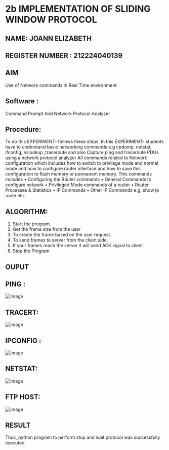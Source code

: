 # 2b IMPLEMENTATION OF SLIDING WINDOW PROTOCOL
## NAME: JOANN ELIZABETH 

## REGISTER NUMBER : 212224040139
## AIM
Use of Network commands in Real Time environment

## Software :
Command Prompt And Network Protocol Analyzer

## Procedure:
To do this EXPERIMENT- follows these steps:
In this EXPERIMENT- students have to understand basic networking commands e.g cpdump, netstat, ifconfig, nslookup ,traceroute and also Capture ping and traceroute PDUs using a network protocol analyzer
All commands related to Network configuration which includes how to switch to privilege mode
and normal mode and how to configure router interface and how to save this configuration to
flash memory or permanent memory.
This commands includes
• Configuring the Router commands
• General Commands to configure network
• Privileged Mode commands of a router
• Router Processes & Statistics
• IP Commands
• Other IP Commands e.g. show ip route etc.

## ALGORITHM:
1. Start the program.
2. Get the frame size from the user
3. To create the frame based on the user request.
4. To send frames to server from the client side.
5. If your frames reach the server it will send ACK signal to client
6. Stop the Program
## OUPUT

## PING :
![image](https://github.com/user-attachments/assets/764682b2-141f-4f92-8516-36f716bb4d8c)

## TRACERT:
![image](https://github.com/user-attachments/assets/f5bd5149-d0e9-4c3d-8254-241825e554a5)

## IPCONFIG :
![image](https://github.com/user-attachments/assets/9622baa4-c38a-427d-aa9c-5951b7cf97bd)

## NETSTAT:
![image](https://github.com/user-attachments/assets/637b686b-5199-4ee4-904c-c31f72e00caa)

## FTP HOST:
![image](https://github.com/user-attachments/assets/4f098fc3-ca28-4d1c-8e28-975c7337743a)

## RESULT
Thus, python program to perform stop and wait protocol was successfully executed
